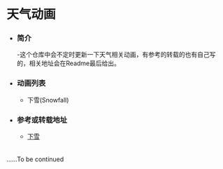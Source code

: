 # 天气动画

- ### 简介
  -这个仓库中会不定时更新一下天气相关动画，有参考的转载的也有自己写的，相关地址会在Readme最后给出。
- ### 动画列表
  - 下雪(Snowfall)
  
- ### 参考或转载地址
  - [下雪](https://github.com/StylingAndroid/Snowfall)

　　　　　　　　　　　　　　　　　　　　　　　　　　　　　　　　　　　　　　　　　　　　......To be continued
